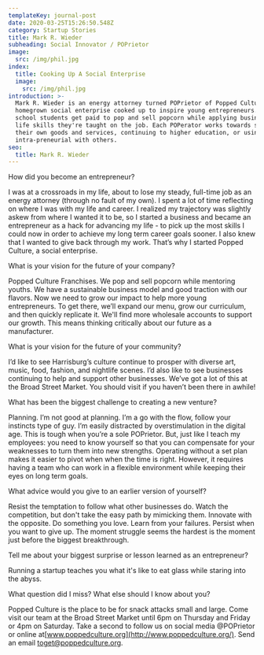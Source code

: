 ```yaml
---
templateKey: journal-post
date: 2020-03-25T15:26:50.548Z
category: Startup Stories
title: Mark R. Wieder
subheading: Social Innovator / POPrietor
image:
  src: /img/phil.jpg
index:
  title: Cooking Up A Social Enterprise
  image:
    src: /img/phil.jpg
introduction: >-
  Mark R. Wieder is an energy attorney turned POPrietor of Popped Culture, a
  homegrown social enterprise cooked up to inspire young entrepreneurs. High
  school students get paid to pop and sell popcorn while applying business and
  life skills they're taught on the job. Each POPerator works towards selling
  their own goods and services, continuing to higher education, or using their
  intra-preneurial with others.
seo:
  title: Mark R. Wieder
---
```

How did you become an entrepreneur?

I was at a crossroads in my life, about to lose my steady, full-time job as an energy attorney (through no fault of my own). I spent a lot of time reflecting on where I was with my life and career. I realized my trajectory was slightly askew from where I wanted it to be, so I started a business and became an entrepreneur as a hack for advancing my life - to pick up the most skills I could now in order to achieve my long term career goals sooner. I also knew that I wanted to give back through my work. That’s why I started Popped Culture, a social enterprise.

What is your vision for the future of your company?

Popped Culture Franchises. We pop and sell popcorn while mentoring youths. We have a sustainable business model and good traction with our flavors. Now we need to grow our impact to help more young entrepreneurs. To get there, we’ll expand our menu, grow our curriculum, and then quickly replicate it. We'll find more wholesale accounts to support our growth. This means thinking critically about our future as a manufacturer.

What is your vision for the future of your community?

I’d like to see Harrisburg’s culture continue to prosper with diverse art, music, food, fashion, and nightlife scenes. I’d also like to see businesses continuing to help and support other businesses. We’ve got a lot of this at the Broad Street Market. You should visit if you haven’t been there in awhile!

What has been the biggest challenge to creating a new venture?

Planning. I’m not good at planning. I’m a go with the flow, follow your instincts type of guy. I’m easily distracted by overstimulation in the digital age. This is tough when you’re a sole POPrietor. But, just like I teach my employees: you need to know yourself so that you can compensate for your weaknesses to turn them into new strengths. Operating without a set plan makes it easier to pivot when when the time is right. However, it requires having a team who can work in a flexible environment while keeping their eyes on long term goals.

What advice would you give to an earlier version of yourself?

Resist the temptation to follow what other businesses do. Watch the competition, but don't take the easy path by mimicking them. Innovate with the opposite. Do something you love. Learn from your failures. Persist when you want to give up. The moment struggle seems the hardest is the moment just before the biggest breakthrough.

Tell me about your biggest surprise or lesson learned as an entrepreneur?

Running a startup teaches you what it's like to eat glass while staring into the abyss.

What question did I miss? What else should I know about you?

Popped Culture is the place to be for snack attacks small and large. Come visit our team at the Broad Street Market until 6pm on Thursday and Friday or 4pm on Saturday. Take a second to follow us on social media @POPrietor or online at[www.poppedculture.org](http://www.poppedculture.org/). Send an email toget@poppedculture.org.
